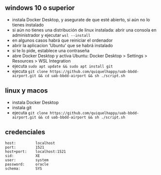 ## windows 10 o superior
- instala Docker Desktop, y asegurate de que esté abierto, si aún no lo tienes instalado
- si aún no tienes una distribución de linux instalada: abrir una consola en administrador y ejecutar ``wsl --install``
- en algunos casos habrá que reiniciar el ordenador
- abrir la aplicacion 'Ubuntu' que se habrá instalado
- si te lo pide, establece una contraseña
- abre Docker Desktop y activa Ubuntu: Docker Desktop > Settings > Resources > WSL Integration
- ejecuta ``sudo apt update && sudo apt install git``
- ejecuta ``git clone https://github.com/quiquelhappy/uab-bbdd-airport.git && cd uab-bbdd-airport && sh ./script.sh``

## linux y macos
- instala Docker Desktop
- instala git
- ejecuta ``git clone https://github.com/quiquelhappy/uab-bbdd-airport.git && cd uab-bbdd-airport && sh ./script.sh``

## credenciales
```
host:         localhost
port:         1521
host+port:    localhost:1521
sid:          XE
user:         system
password:     oracle
schema:       SYS
```

